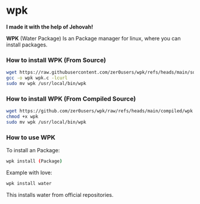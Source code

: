 # wpk
**I made it with the help of Jehovah!**


**WPK** (Water Package) Is an Package manager for linux, where you can install packages.

### How to install WPK (From Source)

```bash
wget https://raw.githubusercontent.com/zer0users/wpk/refs/heads/main/source/wpk.c -O wpk.c
gcc -o wpk wpk.c -lcurl
sudo mv wpk /usr/local/bin/wpk
```

### How to install WPK (From Compiled Source)

```bash
wget https://github.com/zer0users/wpk/raw/refs/heads/main/compiled/wpk -O wpk
chmod +x wpk
sudo mv wpk /usr/local/bin/wpk
```

### How to use WPK

To install an Package:

```bash
wpk install (Package)
```

Example with love:

```bash
wpk install water
```

This installs water from official repositories.
